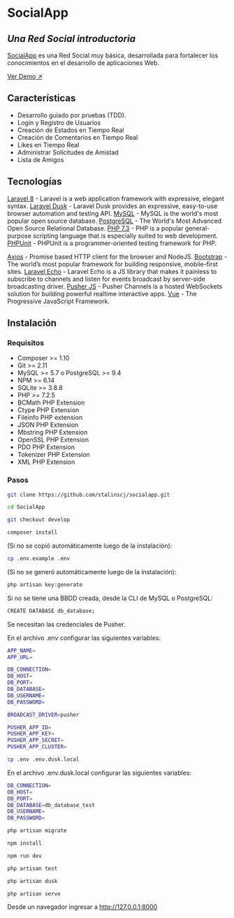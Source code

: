 # SocialApp


## _Una Red Social introductoria_

[SocialApp] es una Red Social muy básica, desarrollada para fortalecer los conocimientos en el desarrollo de aplicaciones Web.

[Ver Demo ↗](http://socialapp-ss.herokuapp.com)


## Características

- Desarrollo guiado por pruebas (TDD).
- Login y Registro de Usuarios
- Creación de Estados en Tiempo Real
- Creación de Comentarios en Tiempo Real
- Likes en Tiempo Real
- Administrar Solicitudes de Amistad
- Lista de Amigos


## Tecnologías

[Laravel 8] - Laravel is a web application framework with expressive, elegant syntax.
[Laravel Dusk] - Laravel Dusk provides an expressive, easy-to-use browser automation and testing API.
[MySQL] - MySQL is the world's most popular open source database.
[PostgreSQL] - The World's Most Advanced Open Source Relational Database.
[PHP 7.3] - PHP is a popular general-purpose scripting language that is especially suited to web development.
[PHPUnit] - PHPUnit is a programmer-oriented testing framework for PHP.

[Axios] - Promise based HTTP client for the browser and NodeJS.
[Bootstrap] - The world’s most popular framework for building responsive, mobile-first sites.
[Laravel Echo] - Laravel Echo is a JS library that makes it painless to subscribe to channels and listen for events broadcast by server-side broadcasting driver.
[Pusher JS] - Pusher Channels is a hosted WebSockets solution for building powerful realtime interactive apps.
[Vue] - The Progressive JavaScript Framework.


## Instalación

### Requisitos

- Composer >= 1.10
- Git >= 2.11
- MySQL >= 5.7 o PostgreSQL >= 9.4
- NPM >= 6.14
- SQLite >= 3.8.8
- PHP >= 7.2.5
- BCMath PHP Extension
- Ctype PHP Extension
- Fileinfo PHP extension
- JSON PHP Extension
- Mbstring PHP Extension
- OpenSSL PHP Extension
- PDO PHP Extension
- Tokenizer PHP Extension
- XML PHP Extension

### Pasos

```sh
git clone https://github.com/stalinscj/socialapp.git
```

```sh
cd SocialApp
```

```sh
git checkout develop
```

```sh
composer install
```

(Si no se copió automáticamente luego de la instalación):

```sh
cp .env.example .env
```

(Si no se generó automáticamente luego de la instalación):

```sh
php artisan key:generate
```

Si no se tiene una BBDD creada, desde la CLI de MySQL o PostgreSQL:

```sh
CREATE DATABASE db_database;
```

Se necesitan las credenciales de Pusher. 

En el archivo .env configurar las siguientes variables:

```sh
APP_NAME=
APP_URL=

DB_CONNECTION=
DB_HOST=
DB_PORT=
DB_DATABASE=
DB_USERNAME=
DB_PASSWORD=

BROADCAST_DRIVER=pusher

PUSHER_APP_ID=
PUSHER_APP_KEY=
PUSHER_APP_SECRET=
PUSHER_APP_CLUSTER=
```

```sh
cp .env .env.dusk.local
```

En el archivo .env.dusk.local configurar las siguientes variables:

```sh
DB_CONNECTION=
DB_HOST=
DB_PORT=
DB_DATABASE=db_database_test
DB_USERNAME=
DB_PASSWORD=
```

```sh
php artisan migrate
```

```sh
npm install
```

```sh
npm run dev
```

```sh
php artisan test
```

```sh
php artisan dusk
```

```sh
php artisan serve
```

Desde un navegador ingresar a http://127.0.0.1:8000


[//]: # (Links) 

[SocialApp]: <https://socialapp-ss.herokuapp.com>
[Laravel 8]: <https://laravel.com>
[Laravel Dusk]: <https://laravel.com/docs/8.x/dusk>
[MySQL]: <https://www.mysql.com>
[PostgreSQL]: <https://www.postgresql.org>
[PHP 7.3]: <https://www.php.net>
[PHPUnit]: <https://phpunit.de>
[Axios]: <https://github.com/axios/axios>
[Bootstrap]: <https://getbootstrap.com>
[Laravel Echo]: <https://github.com/laravel/echo>
[Pusher JS]: <https://pusher.com>
[Vue]: <https://vuejs.org>